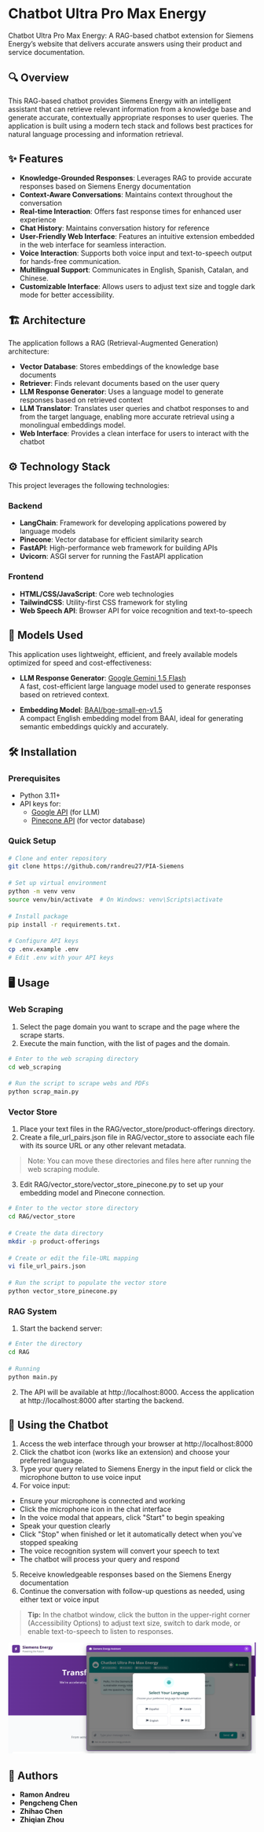 # Chatbot Ultra Pro Max Energy

Chatbot Ultra Pro Max Energy: A RAG-based chatbot extension for Siemens Energy’s website that delivers accurate answers using their product and service documentation. 

## 🔍 Overview

This RAG-based chatbot provides Siemens Energy with an intelligent assistant that can retrieve relevant information from a knowledge base and generate accurate, contextually appropriate responses to user queries. The application is built using a modern tech stack and follows best practices for natural language processing and information retrieval.

## ✨ Features

- **Knowledge-Grounded Responses**: Leverages RAG to provide accurate responses based on Siemens Energy documentation
- **Context-Aware Conversations**: Maintains context throughout the conversation
- **Real-time Interaction**: Offers fast response times for enhanced user experience
- **Chat History**: Maintains conversation history for reference
- **User-Friendly Web Interface**: Features an intuitive extension embedded in the web interface for seamless interaction.
- **Voice Interaction**: Supports both voice input and text-to-speech output for hands-free communication.
- **Multilingual Support**: Communicates in English, Spanish, Catalan, and Chinese.
- **Customizable Interface**: Allows users to adjust text size and toggle dark mode for better accessibility.

## 🏗️ Architecture
The application follows a RAG (Retrieval-Augmented Generation) architecture:

- **Vector Database**: Stores embeddings of the knowledge base documents
- **Retriever**: Finds relevant documents based on the user query
- **LLM Response Generator**: Uses a language model to generate responses based on retrieved context
- **LLM Translator**: Translates user queries and chatbot responses to and from the target language, enabling more accurate retrieval using a monolingual embeddings model.
- **Web Interface**: Provides a clean interface for users to interact with the chatbot


## ⚙️ Technology Stack

This project leverages the following technologies:

### Backend

- **LangChain**: Framework for developing applications powered by language models
- **Pinecone**: Vector database for efficient similarity search
- **FastAPI**: High-performance web framework for building APIs
- **Uvicorn**: ASGI server for running the FastAPI application

### Frontend

- **HTML/CSS/JavaScript**: Core web technologies
- **TailwindCSS**: Utility-first CSS framework for styling
- **Web Speech API**: Browser API for voice recognition and text-to-speech

## 🧠 Models Used

This application uses lightweight, efficient, and freely available models optimized for speed and cost-effectiveness:

- **LLM Response Generator**: [Google Gemini 1.5 Flash](https://deepmind.google/discover/blog/gemini-15-pro-and-flash/)  
  A fast, cost-efficient large language model used to generate responses based on retrieved context.

- **Embedding Model**: [BAAI/bge-small-en-v1.5](https://huggingface.co/BAAI/bge-small-en-v1.5)  
  A compact English embedding model from BAAI, ideal for generating semantic embeddings quickly and accurately.


## 🛠️ Installation

### Prerequisites

- Python 3.11+
- API keys for:
  - [Google API](https://console.cloud.google.com/apis/credentials) (for LLM)
  - [Pinecone API](https://app.pinecone.io/) (for vector database)

### Quick Setup

```bash
# Clone and enter repository
git clone https://github.com/randreu27/PIA-Siemens

# Set up virtual environment
python -m venv venv
source venv/bin/activate  # On Windows: venv\Scripts\activate

# Install package
pip install -r requirements.txt.

# Configure API keys
cp .env.example .env
# Edit .env with your API keys
```


## 🖥️ Usage

### Web Scraping
1. Select the page domain you want to scrape and the page where the scrape starts.
2. Execute the main function, with the list of pages and the domain.
```bash
# Enter to the web scraping directory
cd web_scraping

# Run the script to scrape webs and PDFs
python scrap_main.py
```

### Vector Store
1. Place your text files in the RAG/vector_store/product-offerings directory.
2. Create a file_url_pairs.json file in RAG/vector_store to associate each file with its source URL or any other relevant metadata.
>   Note: You can move these directories and files here after running the web scraping module.

3. Edit RAG/vector_store/vector_store_pinecone.py to set up your embedding model and Pinecone connection.

```bash
# Enter to the vector store directory
cd RAG/vector_store

# Create the data directory
mkdir -p product-offerings

# Create or edit the file-URL mapping
vi file_url_pairs.json

# Run the script to populate the vector store
python vector_store_pinecone.py
```

### RAG System

1. Start the backend server:
```bash
# Enter the directory
cd RAG

# Running
python main.py
```
2. The API will be available at http://localhost:8000. Access the application at http://localhost:8000 after starting the backend.

## 🤖 Using the Chatbot

1. Access the web interface through your browser at http://localhost:8000
2. Click the chatbot icon (works like an extension) and choose your preferred language.
3. Type your query related to Siemens Energy in the input field or click the microphone button to use voice input
4. For voice input:

- Ensure your microphone is connected and working
- Click the microphone icon in the chat interface
- In the voice modal that appears, click "Start" to begin speaking
- Speak your question clearly
- Click "Stop" when finished or let it automatically detect when you've stopped speaking
- The voice recognition system will convert your speech to text
- The chatbot will process your query and respond

5. Receive knowledgeable responses based on the Siemens Energy documentation
6. Continue the conversation with follow-up questions as needed, using either text or voice input

> **Tip:** In the chatbot window, click the button in the upper-right corner (Accessibility Options) to adjust text size, switch to dark mode, or enable text-to-speech to listen to responses.

![Chatbot interface screenshot](./images/chatbot_interface.png)


## 👥 Authors

- **Ramon Andreu**
- **Pengcheng Chen**
- **Zhihao Chen**
- **Zhiqian Zhou**
